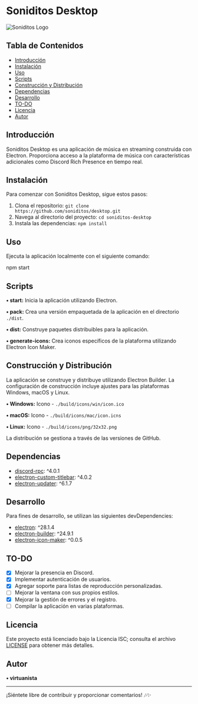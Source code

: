 # Soniditos Desktop

![Soniditos Logo](https://soniditos.com/storage/branding_media/959516b0-83c4-41f5-ac62-c56766df775a.png)

## Tabla de Contenidos

- [Introducción](#introducción)
- [Instalación](#instalación)
- [Uso](#uso)
- [Scripts](#scripts)
- [Construcción y Distribución](#construcción-y-distribución)
- [Dependencias](#dependencias)
- [Desarrollo](#desarrollo)
- [TO-DO](#to-do)
- [Licencia](#licencia)
- [Autor](#autor)

## Introducción

Soniditos Desktop es una aplicación de música en streaming construida con Electron.
Proporciona acceso a la plataforma de música con características adicionales como Discord Rich Presence en tiempo real.

## Instalación

Para comenzar con Soniditos Desktop, sigue estos pasos:

1. Clona el repositorio: `git clone https://github.com/soniditos/desktop.git`
2. Navega al directorio del proyecto: `cd soniditos-desktop`
3. Instala las dependencias: `npm install`

## Uso

Ejecuta la aplicación localmente con el siguiente comando:

npm start

## Scripts

**• start:** Inicia la aplicación utilizando Electron.

**• pack:** Crea una versión empaquetada de la aplicación en el directorio `./dist`.

**• dist:** Construye paquetes distribuibles para la aplicación.

**• generate-icons:** Crea iconos específicos de la plataforma utilizando Electron Icon Maker.

## Construcción y Distribución

La aplicación se construye y distribuye utilizando Electron Builder. La configuración de construcción incluye ajustes para las plataformas Windows, macOS y Linux.

**• Windows:** Icono - `./build/icons/win/icon.ico`

**• macOS:** Icono - `./build/icons/mac/icon.icns`

**• Linux:** Icono - `./build/icons/png/32x32.png`

La distribución se gestiona a través de las versiones de GitHub.

## Dependencias

- [discord-rpc](https://www.npmjs.com/package/discord-rpc): ^4.0.1
- [electron-custom-titlebar](https://www.npmjs.com/package/electron-custom-titlebar): ^4.0.2
- [electron-updater](https://www.npmjs.com/package/electron-updater): ^6.1.7

## Desarrollo

Para fines de desarrollo, se utilizan las siguientes devDependencies:

- [electron](https://www.npmjs.com/package/electron): ^28.1.4
- [electron-builder](https://www.npmjs.com/package/electron-builder): ^24.9.1
- [electron-icon-maker](https://www.npmjs.com/package/electron-icon-maker): ^0.0.5

## TO-DO

- [X] Mejorar la presencia en Discord.
- [X] Implementar autenticación de usuarios.
- [X] Agregar soporte para listas de reproducción personalizadas.
- [ ] Mejorar la ventana con sus propios estilos.
- [X] Mejorar la gestión de errores y el registro.
- [ ] Compilar la aplicación en varias plataformas.

## Licencia

Este proyecto está licenciado bajo la Licencia ISC; consulta el archivo [LICENSE](./LICENSE) para obtener más detalles.

## Autor

**• virtuanista**

---

¡Siéntete libre de contribuir y proporcionar comentarios! 🎶✨
